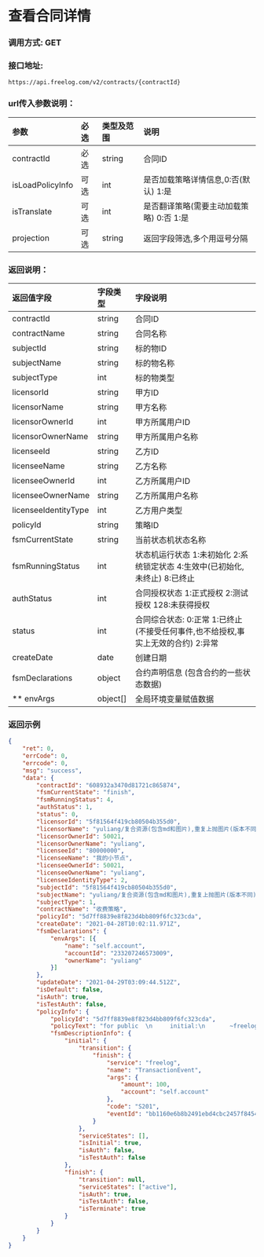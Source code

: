 # 查看合同详情

### 调用方式: GET

### 接口地址:

```
https://api.freelog.com/v2/contracts/{contractId}
```

### url传入参数说明：

| 参数 | 必选 | 类型及范围 | 说明 |
| :--- | :--- | :--- | :--- |
| contractId | 必选 | string | 合同ID |
| isLoadPolicyInfo | 可选 | int | 是否加载策略详情信息,0:否(默认) 1:是 |
| isTranslate | 可选 | int | 是否翻译策略(需要主动加载策略) 0:否 1:是 |
| projection | 可选 | string | 返回字段筛选,多个用逗号分隔 |


### 返回说明：

| 返回值字段 | 字段类型 | 字段说明 |
| :--- | :--- | :--- |
| contractId | string | 合同ID |
| contractName | string | 合同名称 |
| subjectId | string | 标的物ID |
| subjectName | string | 标的物名称 |
| subjectType | int | 标的物类型 |
| licensorId | string | 甲方ID |
| licensorName | string | 甲方名称 |
| licensorOwnerId | int | 甲方所属用户ID |
| licensorOwnerName | string | 甲方所属用户名称 |
| licenseeId | string | 乙方ID |
| licenseeName | string | 乙方名称 |
| licenseeOwnerId | int | 乙方所属用户ID |
| licenseeOwnerName | string | 乙方所属用户名称 |
| licenseeIdentityType | int | 乙方用户类型 |
| policyId | string | 策略ID |
| fsmCurrentState | string| 当前状态机状态名称 |
| fsmRunningStatus | int | 状态机运行状态 1:未初始化 2:系统锁定状态 4:生效中(已初始化,未终止) 8:已终止 |
| authStatus | int | 合同授权状态 1:正式授权 2:测试授权 128:未获得授权 |
| status | int | 合同综合状态: 0:正常 1:已终止(不接受任何事件,也不给授权,事实上无效的合约) 2:异常 |
| createDate | date | 创建日期 |
| fsmDeclarations | object | 合约声明信息 (包含合约的一些状态数据) |
| ** envArgs | object[] | 全局环境变量赋值数据 |

### 返回示例

```json
{
	"ret": 0,
	"errCode": 0,
	"errcode": 0,
	"msg": "success",
	"data": {
		"contractId": "608932a3470d81721c865874",
		"fsmCurrentState": "finish",
		"fsmRunningStatus": 4,
		"authStatus": 1,
		"status": 0,
		"licensorId": "5f81564f419cb80504b355d0",
		"licensorName": "yuliang/复合资源(包含md和图片),重复上抛图片(版本不同)",
		"licensorOwnerId": 50021,
		"licensorOwnerName": "yuliang",
		"licenseeId": "80000000",
		"licenseeName": "我的小节点",
		"licenseeOwnerId": 50021,
		"licenseeOwnerName": "yuliang",
		"licenseeIdentityType": 2,
		"subjectId": "5f81564f419cb80504b355d0",
		"subjectName": "yuliang/复合资源(包含md和图片),重复上抛图片(版本不同)",
		"subjectType": 1,
		"contractName": "收费策略",
		"policyId": "5d7ff8839e8f823d4bb809f6fc323cda",
		"createDate": "2021-04-28T10:02:11.971Z",
		"fsmDeclarations": {
			"envArgs": [{
				"name": "self.account",
				"accountId": "233207246573009",
				"ownerName": "yuliang"
			}]
		},
		"updateDate": "2021-04-29T03:09:44.512Z",
		"isDefault": false,
		"isAuth": true,
		"isTestAuth": false,
		"policyInfo": {
			"policyId": "5d7ff8839e8f823d4bb809f6fc323cda",
			"policyText": "for public  \n     initial:\n       ~freelog.TransactionEvent(\"100\",\"self.account\")  =>  finish\n    finish[active]:\n            terminate",
			"fsmDescriptionInfo": {
				"initial": {
					"transition": {
						"finish": {
							"service": "freelog",
							"name": "TransactionEvent",
							"args": {
								"amount": 100,
								"account": "self.account"
							},
							"code": "S201",
							"eventId": "bb1160e6b8b2491ebd4cbc2457f84544"
						}
					},
					"serviceStates": [],
					"isInitial": true,
					"isAuth": false,
					"isTestAuth": false
				},
				"finish": {
					"transition": null,
					"serviceStates": ["active"],
					"isAuth": true,
					"isTestAuth": false,
					"isTerminate": true
				}
			}
		}
	}
}
```
